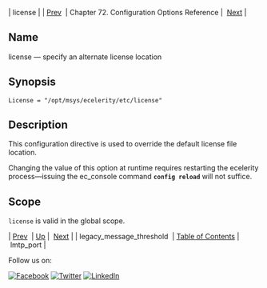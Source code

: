 | license |
| [Prev](conf.ref.legacy_message_threshold.php)  | Chapter 72. Configuration Options Reference |  [Next](conf.ref.lmtp_port.php) |

<a name="conf.ref.license"></a>
## Name

license — specify an alternate license location

## Synopsis

`License = "/opt/msys/ecelerity/etc/license"`

<a name="idp25103456"></a>
## Description

This configuration directive is used to override the default license file location.

Changing the value of this option at runtime requires restarting the ecelerity process—issuing the ec_console command **`config reload`**         will not suffice.

<a name="idp25106352"></a>
## Scope

`license` is valid in the global scope.

| [Prev](conf.ref.legacy_message_threshold.php)  | [Up](config.options.ref.php) |  [Next](conf.ref.lmtp_port.php) |
| legacy_message_threshold  | [Table of Contents](index.php) |  lmtp_port |

Follow us on:

[![Facebook](https://support.messagesystems.com/images/icon-facebook.png)](http://www.facebook.com/messagesystems) [![Twitter](https://support.messagesystems.com/images/icon-twitter.png)](http://twitter.com/#!/MessageSystems) [![LinkedIn](https://support.messagesystems.com/images/icon-linkedin.png)](http://www.linkedin.com/company/message-systems)